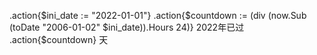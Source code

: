 .action{$ini_date := "2022-01-01"}
.action{$countdown := (div (now.Sub (toDate "2006-01-02" $ini_date)).Hours 24)}
2022年已过 .action{$countdown} 天
